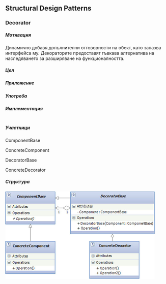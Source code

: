 ## Structural Design Patterns

### **Decorator** ###

##### Мотивация
Динамично добавя допълнителни отговорности на обект, като запазва интерфейса му. Декораторите предоставят гъвкава алтернатива на наследяването за разширяване на функционалността.

##### Цел


 
##### Приложение



##### Употреба


##### Имплементация

```c#    

```
##### Участници
ComponentBase

ConcreteComponent

DecoratorBase

ConcreteDecorator

##### Структура

![](https://github.com/dchakov/High-Quality-Code-HomeWork/blob/master/17-Design%20Patterns/StructuralPatterns/images/Decorator.jpg)


